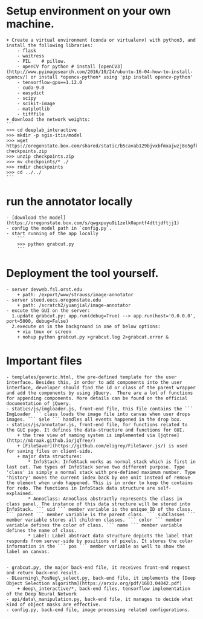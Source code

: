 
# Setup environment on your own machine.
    + Create a virtual environment (conda or virtualenv) with python3, and install the following libraries:
        - flask
        - waitress
        - PIL    # pillow.
        - openCV for python # install [openCV3](http://www.pyimagesearch.com/2016/10/24/ubuntu-16-04-how-to-install-opencv/) or install *opencv-python* using 'pip install opencv-python'
        - tensorflow-gpu==1.12.0
        - cuda-9.0
        - easydict
        - scipy
        - scikit-image
        - matplotlib
        - tifffile
    + download the network weights:
    ```
    >>> cd deeplab_interactive
    >>> mkdir -p sgis-itis/model
    >>> wget https://oregonstate.box.com/shared/static/b5cavab129bjvxbfmxajwzj8o5gfkij6.zip checkpoints.zip
    >>> unzip checkpoints.zip
    >>> mv checkpoints/* ./
    >>> rmdir checkpoints
    >>> cd ../../
    ```
# run the annotator locally
    - [download the model](https://oregonstate.box.com/s/qwgxpuyu9i1zelk0apntf4dttjdftjj1)
    - config the model path in `config.py`.
    - start running of the app locally
        ```
        >>> python grabcut.py
        ```

# Deployment the tool yourself.
    - server devweb.fsl.orst.edu  
        + path: /export/www/strauss/image-annotator
    - server steed.eecs.oregonstate.edu
        + path: /scratch2/yuanjial/image-annotator
    - excute the GUI on the server:   
      1.update grabcut.py: app.run(debug=True) --> app.run(host='0.0.0.0', port=5000, debug=False)  
      2.execute on in the background in one of below options:
        + via tmux or screen
        + nohup python grabcut.py >grabcut.log 2>grabcut.error &  
    

# Important files
    - templates/generic.html, the pre-defined template for the user interface. Besides this, in order to add components into the user interface, developer should find the id or class of the parent wrapper and add the components by using jQuery.  There are a lot of functions for appending components. More details can be found on the official documentation of jQuery.
    - statics/js/imgloader.js, front-end file, this file contains the ``` ImgLoader ``` class loads the image file into canvas when user drops images. ``` $ele ``` handles all events happened in the drop box.
    - statics/js/annotator.js, front-end file, for functions related to the GUI page. It defines the data-structure and functions for GUI.
        + the tree view of naming system is implemented via [jqtree](http://mbraak.github.io/jqTree/)
        + [FileSaver](https://github.com/eligrey/FileSaver.js/) is used for saving files on client-side.
        + major data structures:
            * InfoStack: InfoStack works as normal stack which is first in last out. Two types of InfoStack serve two different purpose. Type 'class' is simply a normal stack with pre-defined maximum number. Type 'history' moves the current index back by one unit instead of remove the element when undo happened. This is in order to keep the contains for redo. The functions in InfoStack data structure are self-explained.
            * AnnoClass: AnnoClass abstractly represents the class in class panel. The instance of this data structure will be stored into InfoStack. ``` uid ``` member variable is the unique ID of the class. ``` parent ``` member variable is the parent class. ``` subClasses ``` member variable stores all children classes. ``` color ``` member variable defines the color of class. ``` name ``` member variable defines the name of class.
            * Label: Label abstract data structure depicts the label that responds from server-side by positions of pixels. It stores the color information in the ``` pos ``` member variable as well to show the label on canvas.


    - grabcut.py, the major back-end file, it receives front-end request and return back-end result.
    - DLearning\_PosNeg\_select.py, back-end file, it implements the [Deep Object Selection algorithm](https://arxiv.org/pdf/1603.04042.pdf)
        + deep\_interactive/*, back-end files, tensorflow implementation of the Deep Neural Network
    - api/data\_manipulation.py, back-end file, it manages to decide what kind of object masks are effective.
    - config.py, back-end file, image processing related configurations.

